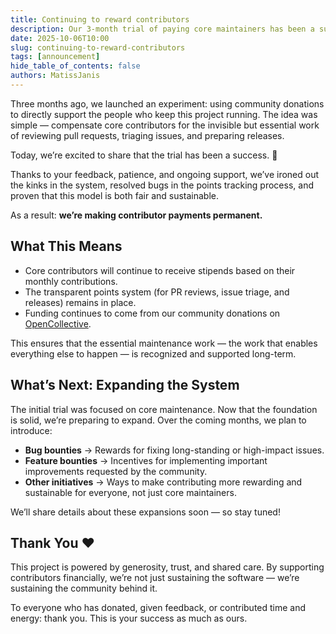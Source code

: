 ```yaml
---
title: Continuing to reward contributors
description: Our 3-month trial of paying core maintainers has been a success. We’re making it permanent — and will be expanding the system to cover bug bounties, feature work, and more.
date: 2025-10-06T10:00
slug: continuing-to-reward-contributors
tags: [announcement]
hide_table_of_contents: false
authors: MatissJanis
---
```


Three months ago, we launched an experiment: using community donations to directly support the people who keep this project running. The idea was simple — compensate core contributors for the invisible but essential work of reviewing pull requests, triaging issues, and preparing releases.

Today, we’re excited to share that the trial has been a success. 🎉

Thanks to your feedback, patience, and ongoing support, we’ve ironed out the kinks in the system, resolved bugs in the points tracking process, and proven that this model is both fair and sustainable.

As a result: **we’re making contributor payments permanent.**

<!--truncate-->

## What This Means

- Core contributors will continue to receive stipends based on their monthly contributions.
- The transparent points system (for PR reviews, issue triage, and releases) remains in place.
- Funding continues to come from our community donations on [OpenCollective].

This ensures that the essential maintenance work — the work that enables everything else to happen — is recognized and supported long-term.

## What’s Next: Expanding the System

The initial trial was focused on core maintenance. Now that the foundation is solid, we’re preparing to expand. Over the coming months, we plan to introduce:

- **Bug bounties** → Rewards for fixing long-standing or high-impact issues.
- **Feature bounties** → Incentives for implementing important improvements requested by the community.
- **Other initiatives** → Ways to make contributing more rewarding and sustainable for everyone, not just core maintainers.

We’ll share details about these expansions soon — so stay tuned!

## Thank You ❤️

This project is powered by generosity, trust, and shared care. By supporting contributors financially, we’re not just sustaining the software — we’re sustaining the community behind it.

To everyone who has donated, given feedback, or contributed time and energy: thank you. This is your success as much as ours.

[OpenCollective]: https://opencollective.com/actual
